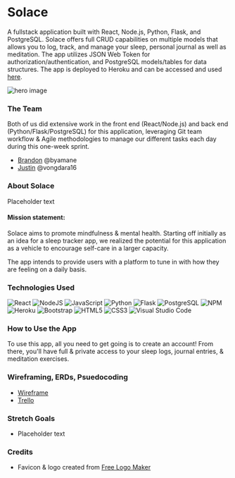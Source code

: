 # Solace

A fullstack application built with React, Node.js, Python, Flask, and PostgreSQL. Solace offers full CRUD capabilities on multiple models that allows you to log, track, and manage your sleep, personal journal as well as meditation. The app utilizes JSON Web Token for authorization/authentication, and PostgreSQL models/tables for data structures. The app is deployed to Heroku and can be accessed and used [here](). 
 
![hero image]()
 
### The Team
Both of us did extensive work in the front end (React/Node.js) and back end (Python/Flask/PostgreSQL) for this application, leveraging Git team workflow & Agile methodologies to manage our different tasks each day during this one-week sprint.
+ [Brandon](https://github.com/byamane/) @byamane
+ [Justin](https://github.com/vongdara16/) @vongdara16
 
### About Solace
Placeholder text
 
#### **Mission statement:**
Solace aims to promote mindfulness & mental health. Starting off initially as an idea for a sleep tracker app, we realized the potential for this application as a vehicle to encourage self-care in a larger capacity.
 
The app intends to provide users with a platform to tune in with how they are feeling on a daily basis.
 
### Technologies Used
![React](https://img.shields.io/badge/react-%2320232a.svg?style=for-the-badge&logo=react&logoColor=%2361DAFB)
![NodeJS](https://img.shields.io/badge/node.js-6DA55F?style=for-the-badge&logo=node.js&logoColor=white)
![JavaScript](https://img.shields.io/badge/javascript-%23323330.svg?style=for-the-badge&logo=javascript&logoColor=%23F7DF1E)
![Python](https://img.shields.io/badge/Python-3776AB?style=for-the-badge&logo=python&logoColor=white)
![Flask](https://img.shields.io/badge/Flask-000000?style=for-the-badge&logo=flask&logoColor=white)
![PostgreSQL](https://img.shields.io/badge/PostgreSQL-316192?style=for-the-badge&logo=postgresql&logoColor=white)
![NPM](https://img.shields.io/badge/NPM-%23000000.svg?style=for-the-badge&logo=npm&logoColor=white)
![Heroku](https://img.shields.io/badge/heroku-%23430098.svg?style=for-the-badge&logo=heroku&logoColor=white)
![Bootstrap](https://img.shields.io/badge/bootstrap-%23563D7C.svg?style=for-the-badge&logo=bootstrap&logoColor=white)
![HTML5](https://img.shields.io/badge/html5-%23E34F26.svg?style=for-the-badge&logo=html5&logoColor=white)
![CSS3](https://img.shields.io/badge/css3-%231572B6.svg?style=for-the-badge&logo=css3&logoColor=white)
![Visual Studio Code](https://img.shields.io/badge/Visual%20Studio%20Code-0078d7.svg?style=for-the-badge&logo=visual-studio-code&logoColor=white)
 
### How to Use the App
To use this app, all you need to get going is to create an account! From there, you'll have full & private access to your sleep logs, journal entries, & meditation exercises. 
 
### Wireframing, ERDs, Psuedocoding
+ [Wireframe](https://whimsical.com/unit-4-project-solace-V693ckC9WKEwV6czerjn6g)
+ [Trello](https://trello.com/b/xBlxxm6o/unit-4-project-solace)
 
### Stretch Goals
+ Placeholder text
 
### Credits
+ Favicon & logo created from [Free Logo Maker](https://www.freelogodesign.org/logo-maker)